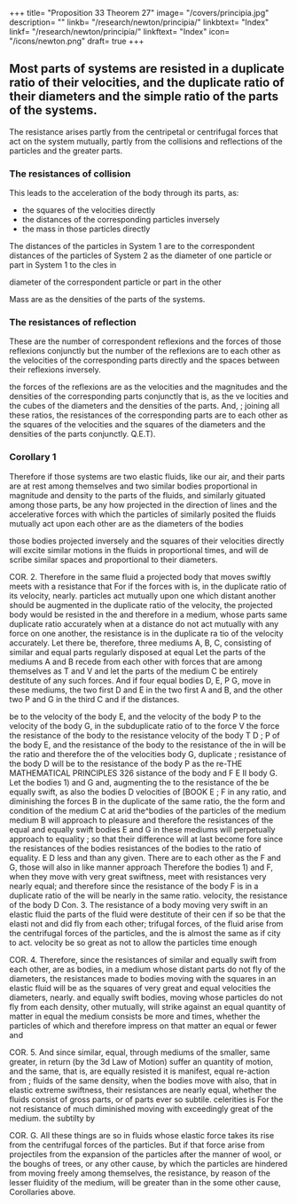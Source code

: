 +++
title= "Proposition 33 Theorem 27"
image= "/covers/principia.jpg"
description= ""
linkb= "/research/newton/principia/"
linkbtext= "Index"
linkf= "/research/newton/principia/"
linkftext= "Index"
icon= "/icons/newton.png"
draft= true
+++

## Most parts of systems are resisted in a duplicate ratio of their velocities, and the duplicate ratio of their diameters and the simple ratio of the parts of the systems. 


The resistance arises partly from the centripetal or centrifugal forces that act on the system mutually, partly from the collisions and reflections of the particles and the greater parts.

### The resistances of collision 

This leads to the acceleration of the body through its parts, as:
- the squares of the velocities directly
- the distances of the corresponding particles inversely
- the mass in those particles directly 


The distances of the particles in System 1 are to the correspondent distances of the particles of System 2 as the diameter of one particle or part in System 1 to the
cles in


diameter of the correspondent particle or part in the other

Mass are as the densities of the parts of the systems. 

### The resistances of reflection 

These are the number of correspondent reflexions and the forces of those reflexions conjunctly but
the number of the reflexions are to each other as the velocities of the corresponding parts directly and the spaces between their reflexions inversely.

the forces of the reflexions are as the velocities and the magnitudes
and the densities of the corresponding parts conjunctly that is, as the ve
locities and the cubes of the diameters and the densities of the parts. And,
;
joining all these ratios, the resistances of the corresponding parts are to
each other as the squares of the velocities and the squares of the diameters
and the densities of the parts conjunctly. Q.E.T).

### Corollary 1

Therefore if those systems are two elastic fluids, like our air, and their parts are at rest among themselves and two similar bodies proportional in magnitude and density to the parts of the fluids, and similarly gituated among those parts, be any how projected in the direction of lines
and the accelerative forces with which the particles of
similarly posited the fluids mutually act upon each other are as the diameters of the bodies

those bodies
projected inversely and the squares of their velocities directly
will excite similar motions in the fluids in proportional times, and will de
scribe similar spaces and proportional to their diameters.

COR.
2.
Therefore in the same fluid a projected body that moves swiftly
meets with a resistance that
For
if
the forces with
is,
in the duplicate ratio of its velocity, nearly.
particles act mutually upon one
which distant
another should be augmented in the duplicate ratio of the velocity, the
projected body would be resisted in the
and therefore in a medium, whose parts
same duplicate ratio accurately
when at a distance do not act mutually with any force on one another, the resistance is in the duplicate ra
tio of the velocity accurately.
Let there be, therefore, three mediums A,
B, C, consisting of similar and equal parts regularly disposed at equal
Let the parts of the mediums A and B recede from each other
with forces that are among themselves as T and V and let the parts of
the medium C be entirely destitute of any such forces.
And if four equal
bodies D, E, P G, move in these mediums, the two first D and E in the
two first A and B, and the other two P and G in the third C and if the
distances.

be to the velocity of the body E, and the velocity
of the body P to the velocity of the body G, in the subduplicate ratio of
to the force V
the force
the resistance of the body
to the resistance
velocity of the
body
T
D
;
P
of the body E, and the resistance of the body
to the resistance of the
in
will
be
the
ratio
and therefore the
of
the
velocities
body G,
duplicate
;
resistance of the
body
D
will be to the resistance of the
body
P
as the re-THE MATHEMATICAL PRINCIPLES
326
sistance of the body
and
F
E
II
body G. Let the bodies 1)
and G and, augmenting the
to the resistance of the
be equally swift, as also the bodies
D
velocities of
[BOOK
E
;
F in any ratio, and diminishing the forces
B in the duplicate of the same ratio, the
the form and condition of the medium C at
arid
the^bodies
of the particles of the medium
medium B
will approach to
pleasure and therefore the resistances of the equal and equally swift
bodies E and G in these mediums will perpetually approach to equality
;
so that their difference will at last
become
fore since the resistances of the bodies
resistances of the bodies
to the ratio of equality.
E
D
less
and
than any given. There
are to each other as the
F
and G, those will also in like manner approach
Therefore the bodies 1) and F, when they move
with very great swiftness, meet with resistances very nearly equal; and
therefore since the resistance of the body F is in a duplicate ratio of the
will be nearly in the same ratio.
velocity, the resistance of the body
D
Con.
3.
The
resistance of a
body moving very swift in an
elastic fluid
the parts of the fluid were destitute of their cen
if so be that the elasti
not
and
did
fly from each other;
trifugal forces,
of the fluid arise from the centrifugal forces of the particles, and the
is
almost the same as
if
city
to act.
velocity be so great as not to allow the particles time enough

COR. 4. Therefore, since the resistances of similar and equally swift
from each other, are as
bodies, in a medium whose distant parts do not fly
of the diameters, the resistances made to bodies moving with
the
squares
in an elastic fluid will be as the squares of
very great and equal velocities
the diameters, nearly.
and equally swift bodies, moving
whose
particles do not fly from each
density,
other mutually, will strike against an equal quantity of matter in equal
the medium consists be more and
times, whether the particles of which
and therefore impress on that matter an equal
or fewer and

COR.
5.
And
since similar, equal,
through mediums
of the
smaller,
same
greater,
in return (by the 3d Law of Motion) suffer an
quantity of motion, and
the same, that is, are equally resisted it is manifest,
equal re-action from
;
fluids of the same density, when the bodies move with
also, that in elastic
extreme swiftness, their resistances are nearly equal, whether the fluids
consist of gross parts, or of parts ever so subtile.
celerities is
For the
not
resistance of
much diminished
moving with exceedingly great
of the medium.
the
subtilty
by

COR. G. All these things are so in fluids whose elastic force takes its rise
from the centrifugal forces of the particles. But if that force arise from
projectiles
from the expansion of the particles after the manner
of wool, or the boughs of trees, or any other cause, by which the particles
are hindered from moving freely among themselves, the resistance, by
reason of the lesser fluidity of the medium, will be greater than in the
some other cause,
Corollaries above.

